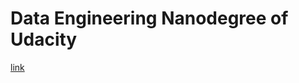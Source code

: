 # Data Engineering Nanodegree of Udacity

[link](https://www.udacity.com/course/data-engineer-nanodegree--nd027)
